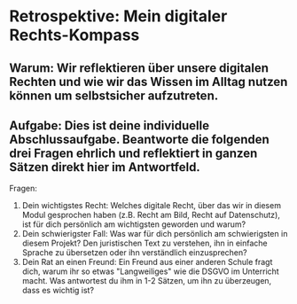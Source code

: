# Retrospektive: Mein digitaler Rechts-Kompass

## Warum: Wir reflektieren über unsere digitalen Rechten und wie wir das Wissen im Alltag nutzen können um selbstsicher aufzutreten.

## Aufgabe: Dies ist deine individuelle Abschlussaufgabe. Beantworte die folgenden drei Fragen ehrlich und reflektiert in ganzen Sätzen direkt hier im Antwortfeld.

Fragen:
1. Dein wichtigstes Recht: Welches digitale Recht, über das wir in diesem Modul gesprochen haben (z.B. Recht am Bild, Recht auf Datenschutz), ist für dich persönlich am wichtigsten geworden und warum?
2. Dein schwierigster Fall: Was war für dich persönlich am schwierigsten in diesem Projekt? Den juristischen Text zu verstehen, ihn in einfache Sprache zu übersetzen oder ihn verständlich einzusprechen?
3. Dein Rat an einen Freund: Ein Freund aus einer anderen Schule fragt dich, warum ihr so etwas "Langweiliges" wie die DSGVO im Unterricht macht. Was antwortest du ihm in 1-2 Sätzen, um ihn zu überzeugen, dass es wichtig ist?

